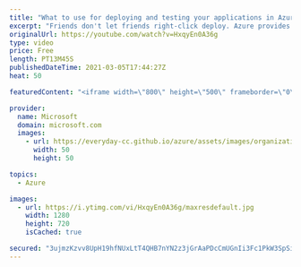 ```yaml
---
title: "What to use for deploying and testing your applications in Azure | Azure Friday"
excerpt: "Friends don't let friends right-click deploy. Azure provides many ways to deploy your application. In this episode, Azure Barry shows Scott Hanselman how to choose the right Azure service with which to deploy and test your app.  time  ◉ GitHub Actions – https://aka.ms/azfr/665/01 ◉ Azure DevOps – https://aka.ms/azfr/665/02"
originalUrl: https://youtube.com/watch?v=HxqyEn0A36g
type: video
price: Free
length: PT13M45S
publishedDateTime: 2021-03-05T17:44:27Z
heat: 50

featuredContent: "<iframe width=\"800\" height=\"500\" frameborder=\"0\" src=\"https://www.youtube.com/embed/HxqyEn0A36g\" allow=\"accelerometer; autoplay; encrypted-media; gyroscope; picture-in-picture\" allowfullscreen></iframe>"

provider:
  name: Microsoft
  domain: microsoft.com
  images:
    - url: https://everyday-cc.github.io/azure/assets/images/organizations/microsoft.com-50x50.jpg
      width: 50
      height: 50

topics:
  - Azure

images:
  - url: https://i.ytimg.com/vi/HxqyEn0A36g/maxresdefault.jpg
    width: 1280
    height: 720
    isCached: true

secured: "3ujmzKzvv8UpH19hfNUxLtT4QHB7nYN2z3jGrAaPDcCmUGnIi3Fc1PkW3SpSi9c4HzOF4w3ZWS4iITgtQceO2ooqYQJgiUHqv3Rt65ha6Fff7f0ypv9bmi9lQJXMqsUAk/JSGelXukG744GkjgIE8Wmo4ASia2h1cS5owgpWvs75dckkDJ+ksuvvieqJ+I70GEXr2JujTdmqLCbSUjsY3tQMf5o/q/fue1HzToLeICN7D8ck2lpJ5+5LXIVyL4o76cLjqUon2Gsp+E72ujrwH8G2iS4fydli/skEQmtXVJ2YY7hefMOcsVnPDJIqI3FSXOjIQlsZL51pK+QBLfgVJOVz5fPQlfCyo0ZzOLetWmWI6H+QH9n/eM76jQiZc9EnjlWezy5Urxdfb40BHhXH/ZolNBXPIJapmOQ7HN7EnBQ=;Lq8wXWJa8dcPkwoB5JNP4Q=="
---
```


